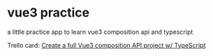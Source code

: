 # vue3 practice
 a little practice app to learn vue3 composition api and typescript

Trello card: [Create a full Vue3 composition API project w/ TypeScript](https://trello.com/c/l9Njt1Rn/6-create-a-full-vue3-composition-api-project-w-typescript)